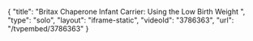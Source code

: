 {
    "title": "Britax Chaperone Infant Carrier: Using the Low Birth Weight ",
    "type": "solo",
    "layout": "iframe-static",
    "videoId": "3786363",
    "url": "\/tvpembed\/3786363"
}